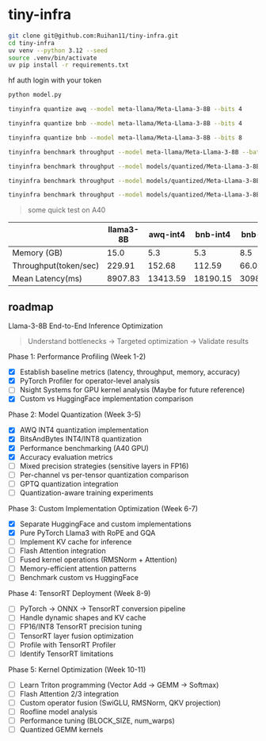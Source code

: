 # tiny-infra

```bash
git clone git@github.com:Ruihan11/tiny-infra.git
cd tiny-infra
uv venv --python 3.12 --seed
source .venv/bin/activate
uv pip install -r requirements.txt 
```

hf auth login with your token

```python
python model.py
```

```bash
tinyinfra quantize awq --model meta-llama/Meta-Llama-3-8B --bits 4

tinyinfra quantize bnb --model meta-llama/Meta-Llama-3-8B --bits 4

tinyinfra quantize bnb --model meta-llama/Meta-Llama-3-8B --bits 8

tinyinfra benchmark throughput --model meta-llama/Meta-Llama-3-8B --batch-size 8 --num-tokens 256 --num-runs 20 

tinyinfra benchmark throughput --model models/quantized/Meta-Llama-3-8B-awq-int4 --batch-size 8 --num-tokens 256 --num-runs 20 

tinyinfra benchmark throughput --model models/quantized/Meta-Llama-3-8B-bnb-int4 --batch-size 8 --num-tokens 256 --num-runs 20 

tinyinfra benchmark throughput --model models/quantized/Meta-Llama-3-8B-bnb-int8 --batch-size 8 --num-tokens 256 --num-runs 20 
```
> some quick test on A40

| | llama3-8B | awq-int4 | bnb-int4 | bnb-int8 |
|-|-|-|-|-|
|Memory (GB)            |15.0|5.3|5.3|8.5|
|Throughput(token/sec)  |229.91|152.68|112.59|66.09|
|Mean Latency(ms)       |8907.83|13413.59|18190.15|30988.62|

## roadmap
Llama-3-8B End-to-End Inference Optimization
> Understand bottlenecks → Targeted optimization → Validate results  

Phase 1: Performance Profiling (Week 1-2)

- [x] Establish baseline metrics (latency, throughput, memory, accuracy)
- [x] PyTorch Profiler for operator-level analysis
- [ ] Nsight Systems for GPU kernel analysis (Maybe for future reference)
- [x] Custom vs HuggingFace implementation comparison

Phase 2: Model Quantization (Week 3-5)

- [x] AWQ INT4 quantization implementation
- [x] BitsAndBytes INT4/INT8 quantization
- [x] Performance benchmarking (A40 GPU)
- [x] Accuracy evaluation metrics
- [ ] Mixed precision strategies (sensitive layers in FP16)
- [ ] Per-channel vs per-tensor quantization comparison
- [ ] GPTQ quantization integration
- [ ] Quantization-aware training experiments

Phase 3: Custom Implementation Optimization (Week 6-7)

- [x] Separate HuggingFace and custom implementations
- [x] Pure PyTorch Llama3 with RoPE and GQA
- [ ] Implement KV cache for inference
- [ ] Flash Attention integration
- [ ] Fused kernel operations (RMSNorm + Attention)
- [ ] Memory-efficient attention patterns
- [ ] Benchmark custom vs HuggingFace

Phase 4: TensorRT Deployment (Week 8-9)

- [ ] PyTorch → ONNX → TensorRT conversion pipeline
- [ ] Handle dynamic shapes and KV cache
- [ ] FP16/INT8 TensorRT precision tuning
- [ ] TensorRT layer fusion optimization
- [ ] Profile with TensorRT Profiler
- [ ] Identify TensorRT limitations

Phase 5: Kernel Optimization (Week 10-11)

- [ ] Learn Triton programming (Vector Add → GEMM → Softmax)
- [ ] Flash Attention 2/3 integration
- [ ] Custom operator fusion (SwiGLU, RMSNorm, QKV projection)
- [ ] Roofline model analysis
- [ ] Performance tuning (BLOCK_SIZE, num_warps)
- [ ] Quantized GEMM kernels
